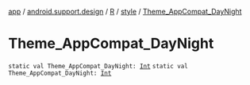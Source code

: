 [app](../../../index.md) / [android.support.design](../../index.md) / [R](../index.md) / [style](index.md) / [Theme_AppCompat_DayNight](.)

# Theme_AppCompat_DayNight

`static val Theme_AppCompat_DayNight: `[`Int`](https://kotlinlang.org/api/latest/jvm/stdlib/kotlin/-int/index.html)
`static val Theme_AppCompat_DayNight: `[`Int`](https://kotlinlang.org/api/latest/jvm/stdlib/kotlin/-int/index.html)